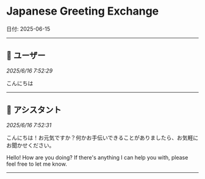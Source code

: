 # Japanese Greeting Exchange

日付: 2025-06-15

---

## 👤 ユーザー
*2025/6/16 7:52:29*

こんにちは

---

## 🤖 アシスタント
*2025/6/16 7:52:31*

こんにちは！お元気ですか？何かお手伝いできることがありましたら、お気軽にお聞かせください。

Hello! How are you doing? If there's anything I can help you with, please feel free to let me know.

---
